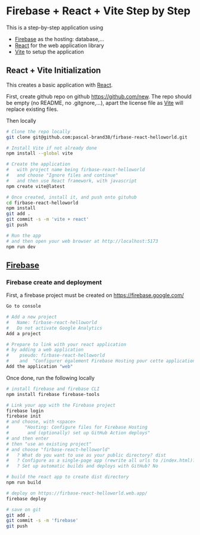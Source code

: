 Firebase + React + Vite Step by Step
====================================

This is a step-by-step application using
* [Firebase](https://firebase.google.com/) as the hosting: database,...
* [React](https://react.dev/) for the web application library
* [Vite](https://vitejs.dev/) to setup the application


React + Vite Initialization
---------------------------

This creates a basic application with [React](https://react.dev/).

First, create github repo on github https://github.com/new.
The repo should be empty (no README, no .gitgnore,...), apart the license file as [Vite](https://vitejs.dev/) will replace existing files.

Then locally

```bash
# Clone the repo locally
git clone git@github.com:pascal-brand38/firbase-react-helloworld.git

# Install Vite if not already done
npm install --global vite

# Create the application
#   with project name being firbase-react-helloworld
#   and choose "Ignore files and continue"
#   and then use React framework, with javascript
npm create vite@latest

# Once created, install it, and push onto gituhub
cd firbase-react-helloworld
npm install
git add .
git commit -s -m 'vite + react'
git push

# Run the app
# and then open your web browser at http://localhost:5173
npm run dev
```




[Firebase](https://firebase.google.com/)
----------------------------------------

### Firebase create and deployment

First, a firebase project must be created on https://firebase.google.com/

```bash
Go to console

# Add a new project
#   Name: firbase-react-helloworld
#   Do not activate Google Analytics
Add a project

# Prepare to link with your react application
# by adding a web application
#    pseudo: firbase-react-helloworld
#    and  "Configurer également Firebase Hosting pour cette application."
Add the application "web"
```

Once done, run the following locally
```bash
# install firebase and firebase CLI
npm install firebase firebase-tools

# Link your app with the Firebase project
firebase login
firebase init
# and choose, with <space>
#      "Hosting: Configure files for Firebase Hosting
#       and (optionally) set up GitHub Action deploys"
# and then enter
# then "use an existing project"
# and choose "firbase-react-helloworld"
# 	? What do you want to use as your public directory? dist
# 	? Configure as a single-page app (rewrite all urls to /index.html)? No
# 	? Set up automatic builds and deploys with GitHub? No

# build the react app to create dist directory
npm run build

# deploy on https://firbase-react-helloworld.web.app/
firebase deploy

# save on git
git add .
git commit -s -m 'firebase'
git push
```
